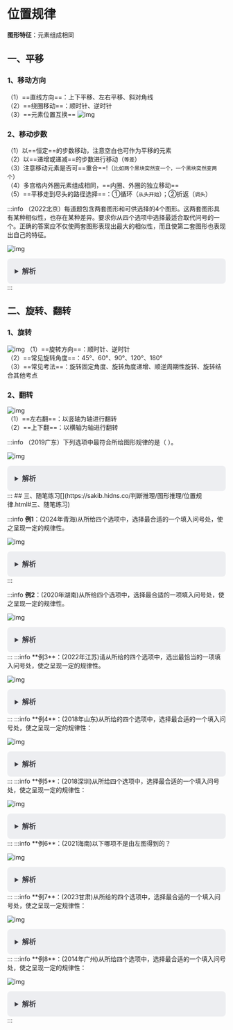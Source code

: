 # 位置规律[](https://sakib.hidns.co/判断推理/图形推理/位置规律.html#位置规律)

 

 **图形特征**：元素组成相同

## 一、平移[](https://sakib.hidns.co/判断推理/图形推理/位置规律.html#一、平移)

### 1、移动方向[](https://sakib.hidns.co/判断推理/图形推理/位置规律.html#_1、移动方向)

 （1）==直线方向==：上下平移、左右平移、斜对角线  
 （2）==绕圈移动==：顺时针、逆时针  
 （3）==元素位置互换==
 ![img](https://sakib-img.pages.dev/file/1747984076265_tmp1gi4flmi.png)

### 2、移动步数[](https://sakib.hidns.co/判断推理/图形推理/位置规律.html#_2、移动步数)

 （1）以==恒定==的步数移动，注意空白也可作为平移的元素  
 （2）以==递增或递减==的步数进行移动（`等差`）  
 （3）注意移动元素是否可==重合==!（`比如两个黑块突然变一个，一个黑块突然变两个`）  
 （4）多宫格内外圈元素组成相同，==内圈、外圈的独立移动==  
 （5）==平移走到尽头的路径选择==：①循环（`从头开始`）；②折返（`调头`）

:::info （2022北京）每道题包含两套图形和可供选择的4个图形。这两套图形具有某种相似性，也存在某种差异。要求你从四个选项中选择最适合取代问号的一个。正确的答案应不仅使两套图形表现出最大的相似性，而且使第二套图形也表现出自己的特征。

![img](https://sakib-img.pages.dev/file/1747984071802_tmpgyx07s70.png)

<details class="details custom-block"  style="box-sizing: border-box; border: 1px solid rgba(0, 0, 0, 0); border-radius: 8px; padding: 16px 16px 8px; line-height: 24px; font-size: 16px; color: rgb(60, 60, 67); background-color: rgba(142, 150, 170, 0.14); margin: 0px !important;"><summary style="box-sizing: border-box; touch-action: manipulation; margin: 0px 0px 8px; font-weight: 700; cursor: pointer; user-select: none;">解析</summary><ol start="6" style="box-sizing: border-box; list-style: decimal; margin: 16px 0px; padding: 0px 0px 0px 1.25rem;"><li style="box-sizing: border-box; overflow-wrap: break-word; list-style: none;">第一组图形两两相邻比较可以发现，第一幅图中每一行黑球整体往下平移一行得到第二幅图（循环走），第二幅图中每一行黑球整体往下平移一行得到第三幅图（循环走）。<br/>第二组图形运用此规律，只有A项符合。故正确答案为A。</li><li style="box-sizing: border-box; overflow-wrap: break-word; list-style: none; margin-top: 8px;"></li></ol></details>
:::

## 二、旋转、翻转[](https://sakib.hidns.co/判断推理/图形推理/位置规律.html#二、旋转、翻转)

### 1、旋转[](https://sakib.hidns.co/判断推理/图形推理/位置规律.html#_1、旋转)

 ![img](https://sakib-img.pages.dev/file/1747984069286_tmptus70ap0.png)
 （1）==旋转方向==：顺时针、逆时针  
 （2）==常见旋转角度==：45°、60°、90°、120°、180°  
 （3）==常见考法==：旋转固定角度、旋转角度递增、顺逆周期性旋转、旋转结合其他考点

### 2、翻转[](https://sakib.hidns.co/判断推理/图形推理/位置规律.html#_2、翻转)

 ![img](https://sakib-img.pages.dev/file/1747984072046_tmpctr2fl1u.png)  
 （1）==左右翻==：以竖轴为轴进行翻转  
 （2）==上下翻==：以横轴为轴进行翻转

:::info （2019广东）下列选项中最符合所给图形规律的是（ ）。

 ![img](https://sakib-img.pages.dev/file/1747984078153_tmpcrh6gefx.png)

<details class="details custom-block"  style="box-sizing: border-box; border: 1px solid rgba(0, 0, 0, 0); border-radius: 8px; padding: 16px 16px 8px; line-height: 24px; font-size: 16px; color: rgb(60, 60, 67); background-color: rgba(142, 150, 170, 0.14); margin: 0px !important;"><summary style="box-sizing: border-box; touch-action: manipulation; margin: 0px 0px 8px; font-weight: 700; cursor: pointer; user-select: none;">解析</summary><ol start="6" style="box-sizing: border-box; list-style: decimal; margin: 16px 0px; padding: 0px 0px 0px 1.25rem;"><li style="box-sizing: border-box; overflow-wrap: break-word; list-style: none;">元素组成相同，优先考虑位置规律。</li><li style="box-sizing: border-box; overflow-wrap: break-word; list-style: none; margin-top: 8px;">观察题干图形，图一图三元素相同，图二图四元素相同，考虑图形间的位置规律。</li><li style="box-sizing: border-box; overflow-wrap: break-word; list-style: none; margin-top: 8px;">从图一到图三，图形逆时针旋转了90°，从图二到图四，图形逆时针旋转了90°，所以图五应该是图三逆时针旋转90°所得，只有B项符合。</li><li style="box-sizing: border-box; overflow-wrap: break-word; list-style: none; margin-top: 8px;">故正确答案为B。</li></ol></details>
:::
## 三、随笔练习[](https://sakib.hidns.co/判断推理/图形推理/位置规律.html#三、随笔练习)

:::info **例1**：(2024年青海)从所给四个选项中，选择最合适的一个填入问号处，使之呈现一定的规律性。

 ![img](https://sakib-img.pages.dev/file/1747984078167_tmpu5f9q89j.png)

<details class="details custom-block" style="box-sizing: border-box; border: 1px solid rgba(0, 0, 0, 0); border-radius: 8px; padding: 16px 16px 8px; line-height: 24px; font-size: 16px; color: rgb(60, 60, 67); background-color: rgba(142, 150, 170, 0.14); margin: 0px !important;"><summary style="box-sizing: border-box; touch-action: manipulation; margin: 0px 0px 8px; font-weight: 700; cursor: pointer; user-select: none;">解析</summary><ol start="2" style="box-sizing: border-box; list-style: decimal; margin: 16px 0px; padding: 0px 0px 0px 1.25rem;"><li style="box-sizing: border-box; overflow-wrap: break-word; list-style: none;">元素组成相同，优先考虑<font color="#D2691E" style="box-sizing: border-box;">位置规律</font>。</li><li style="box-sizing: border-box; overflow-wrap: break-word; list-style: none; margin-top: 8px;">观察发现，题干图形<font color="#D2691E" style="box-sizing: border-box;">内圈和外圈的黑球数量均相同，优先内外分开看</font>。</li><li style="box-sizing: border-box; overflow-wrap: break-word; list-style: none; margin-top: 8px;">如下图所示，标记为①的黑球在内圈每次逆时针移动一格，标记为②③的黑球在外圈每次顺时针移动三格，只有C项符合规律。故正确答案为C。</li><li style="box-sizing: border-box; overflow-wrap: break-word; list-style: none; margin-top: 8px;"><img src="https://sakib.hidns.co/assets/1724401600487.B9d4h_kF.png" alt="" style="box-sizing: border-box; display: block; max-width: 100%; height: auto;"></li></ol></details>
:::

:::info **例2**：(2020年湖南)从所给四个选项中，选择最合适的一项填入问号处，使之呈现一定的规律性。

 ![img](https://sakib-img.pages.dev/file/1747984080999_tmpx8zt444x.png)

<details class="details custom-block"  style="box-sizing: border-box; border: 1px solid rgba(0, 0, 0, 0); border-radius: 8px; padding: 16px 16px 8px; line-height: 24px; font-size: 16px; color: rgb(60, 60, 67); background-color: rgba(142, 150, 170, 0.14); margin: 0px !important;"><summary style="box-sizing: border-box; touch-action: manipulation; margin: 0px 0px 8px; font-weight: 700; cursor: pointer; user-select: none;">解析</summary><ol start="2" style="box-sizing: border-box; list-style: decimal; margin: 16px 0px; padding: 0px 0px 0px 1.25rem;"><li style="box-sizing: border-box; overflow-wrap: break-word; list-style: none;">本题为九宫格题。元素组成相同，优先考虑位置规律。</li><li style="box-sizing: border-box; overflow-wrap: break-word; list-style: none; margin-top: 8px;"><font color="#D2691E" style="box-sizing: border-box;">九宫格优先看横行</font>，第一行图1旋转得到图2，图2左右翻转得到图3，第二行验证符合此规律。</li><li style="box-sizing: border-box; overflow-wrap: break-word; list-style: none; margin-top: 8px;">第三行应用此规律，图1旋转得到图2，故？处图形由图2左右翻转得到，只有B项符合。</li></ol></details>
:::
:::info **例3**：(2022年江苏)请从所给的四个选项中，选出最恰当的一项填入问号处，使之呈现一定的规律性。

 ![img](https://sakib-img.pages.dev/file/1747984072144_tmpsn7fzlwk.png)

<details class="details custom-block"  style="box-sizing: border-box; border: 1px solid rgba(0, 0, 0, 0); border-radius: 8px; padding: 16px 16px 8px; line-height: 24px; font-size: 16px; color: rgb(60, 60, 67); background-color: rgba(142, 150, 170, 0.14); margin: 0px !important;"><summary style="box-sizing: border-box; touch-action: manipulation; margin: 0px 0px 8px; font-weight: 700; cursor: pointer; user-select: none;">解析</summary><ol style="box-sizing: border-box; list-style: decimal; margin: 16px 0px; padding: 0px 0px 0px 1.25rem;"><li style="box-sizing: border-box; overflow-wrap: break-word; list-style: none;">元素组成相同，优先考虑位置规律。</li><li style="box-sizing: border-box; overflow-wrap: break-word; list-style: none; margin-top: 8px;"><font color="#D2691E" style="box-sizing: border-box;">九宫格优先横向看</font>，第一行中，图一逆时针旋转得到图二，图二上下翻转得到图三；</li><li style="box-sizing: border-box; overflow-wrap: break-word; list-style: none; margin-top: 8px;">第二行经验证，符合该规律；第三行应用规律，只有B项符合。</li></ol></details>
:::
:::info **例4**：(2018年山东)从所给的四个选项中，选择最合适的一个填入问号处，使之呈现一定的规律性：

 ![img](https://sakib-img.pages.dev/file/1747984115333_tmph_9gca0k.png)

<details class="details custom-block" style="box-sizing: border-box; border: 1px solid rgba(0, 0, 0, 0); border-radius: 8px; padding: 16px 16px 8px; line-height: 24px; font-size: 16px; color: rgb(60, 60, 67); background-color: rgba(142, 150, 170, 0.14); margin: 0px !important;"><summary style="box-sizing: border-box; touch-action: manipulation; margin: 0px 0px 8px; font-weight: 700; cursor: pointer; user-select: none;">解析</summary><ol start="2" style="box-sizing: border-box; list-style: decimal; margin: 16px 0px; padding: 0px 0px 0px 1.25rem;"><li style="box-sizing: border-box; overflow-wrap: break-word; list-style: none;">元素组成相同，优先考虑位置规律。</li><li style="box-sizing: border-box; overflow-wrap: break-word; list-style: none; margin-top: 8px;">1号黑球沿着对角线向右下方循环移动，每次移动1格（循环移动）；</li><li style="box-sizing: border-box; overflow-wrap: break-word; list-style: none; margin-top: 8px;">2号黑球沿图形外圈移动，每次顺时针移动1格。</li><li style="box-sizing: border-box; overflow-wrap: break-word; list-style: none; margin-top: 8px;">故1号黑球应该移动到第2行第2列的位置，2号黑球应该移动到第4行第2列的位置。只有A项符合。</li><li style="box-sizing: border-box; overflow-wrap: break-word; list-style: none; margin-top: 8px;">故正确答案为A。</li></ol></details>
:::
:::info **例5**：(2018深圳)从所给四个选项中，选择最合适的一个填入问号处，使之呈现一定的规律性：

 ![img](https://sakib-img.pages.dev/file/1747984083176_tmppu5ulvsk.png)

<details class="details custom-block"  style="box-sizing: border-box; border: 1px solid rgba(0, 0, 0, 0); border-radius: 8px; padding: 16px 16px 8px; line-height: 24px; font-size: 16px; color: rgb(60, 60, 67); background-color: rgba(142, 150, 170, 0.14); margin: 0px !important;"><summary style="box-sizing: border-box; touch-action: manipulation; margin: 0px 0px 8px; font-weight: 700; cursor: pointer; user-select: none;">解析</summary><ol start="2" style="box-sizing: border-box; list-style: decimal; margin: 16px 0px; padding: 0px 0px 0px 1.25rem;"><li style="box-sizing: border-box; overflow-wrap: break-word; list-style: none;">元素组成相同，考虑位置规律。</li><li style="box-sizing: border-box; overflow-wrap: break-word; list-style: none; margin-top: 8px;">第一行图，第一个图形顺时针旋转得到第二个图形，第二个图形顺时针旋转后再上下翻转得到第三个图形。</li><li style="box-sizing: border-box; overflow-wrap: break-word; list-style: none; margin-top: 8px;">第二行图按照此规律，将第二个图形先顺时针旋转后再上下翻转。</li><li style="box-sizing: border-box; overflow-wrap: break-word; list-style: none; margin-top: 8px;">故正确答案为A。</li></ol></details>
:::
:::info **例6**：(2021海南)以下哪项不是由左图得到的？

 ![img](https://sakib-img.pages.dev/file/1747984071104_tmpk3m7x08k.png)

<details class="details custom-block"  style="box-sizing: border-box; border: 1px solid rgba(0, 0, 0, 0); border-radius: 8px; padding: 16px 16px 8px; line-height: 24px; font-size: 16px; color: rgb(60, 60, 67); background-color: rgba(142, 150, 170, 0.14); margin: 0px !important;"><summary style="box-sizing: border-box; touch-action: manipulation; margin: 0px 0px 8px; font-weight: 700; cursor: pointer; user-select: none;">解析</summary><ol start="2" style="box-sizing: border-box; list-style: decimal; margin: 16px 0px; padding: 0px 0px 0px 1.25rem;"><li style="box-sizing: border-box; overflow-wrap: break-word; list-style: none;">元素组成相同，优先考虑位置规律，逐一分析选项。</li><li style="box-sizing: border-box; overflow-wrap: break-word; list-style: none; margin-top: 8px;">A项：可由左图左右翻转得到，排除；</li><li style="box-sizing: border-box; overflow-wrap: break-word; list-style: none; margin-top: 8px;">B项：可由左图先顺时针旋转，再上下翻转得到，排除；</li><li style="box-sizing: border-box; overflow-wrap: break-word; list-style: none; margin-top: 8px;">C项：选项图形与左图不一致，选项缺少一个牛角，不能由左图得到，当选；</li><li style="box-sizing: border-box; overflow-wrap: break-word; list-style: none; margin-top: 8px;">D项：可由左图逆时针旋转得到，排除。</li></ol></details>
:::
:::info **例7**：(2023甘肃)从所给的四个选项中，选择最合适的一个填入问号处，使之呈现一定规律性：

 ![img](https://sakib-img.pages.dev/file/1747984073110_tmpg_nph9nv.png)

<details class="details custom-block"  style="box-sizing: border-box; border: 1px solid rgba(0, 0, 0, 0); border-radius: 8px; padding: 16px 16px 8px; line-height: 24px; font-size: 16px; color: rgb(60, 60, 67); background-color: rgba(142, 150, 170, 0.14); margin: 0px !important;"><summary style="box-sizing: border-box; touch-action: manipulation; margin: 0px 0px 8px; font-weight: 700; cursor: pointer; user-select: none;">解析</summary><ol start="2" style="box-sizing: border-box; list-style: decimal; margin: 16px 0px; padding: 0px 0px 0px 1.25rem;"><li style="box-sizing: border-box; overflow-wrap: break-word; list-style: none;">元素组成相同，优先考虑位置规律。</li><li style="box-sizing: border-box; overflow-wrap: break-word; list-style: none; margin-top: 8px;">观察上方第一组图形发现，图1以图2为轴经过左右翻转得到图3，图3再以图4为轴经过上下翻转得到图5。</li><li style="box-sizing: border-box; overflow-wrap: break-word; list-style: none; margin-top: 8px;">下方第二组图形应用此规律，图1以图2为轴经过上下翻转得到图3，图3再以图4为轴经过左右翻转得到？处图形。只有B项符合。</li><li style="box-sizing: border-box; overflow-wrap: break-word; list-style: none; margin-top: 8px;">故正确答案为B。</li></ol></details>
:::
:::info **例8**：(2014年广州)从所给四个选项中，选择最合适的一个填入问号处，使之呈现一定的规律性：

 ![img](https://sakib-img.pages.dev/file/1747984076272_tmpv9t4kg66.png)

<details class="details custom-block"  style="box-sizing: border-box; border: 1px solid rgba(0, 0, 0, 0); border-radius: 8px; padding: 16px 16px 8px; line-height: 24px; font-size: 16px; color: rgb(60, 60, 67); background-color: rgba(142, 150, 170, 0.14); margin: 0px !important;"><summary style="box-sizing: border-box; touch-action: manipulation; margin: 0px 0px 8px; font-weight: 700; cursor: pointer; user-select: none;">解析</summary><ol style="box-sizing: border-box; list-style: decimal; margin: 16px 0px; padding: 0px 0px 0px 1.25rem;"><li style="box-sizing: border-box; overflow-wrap: break-word; list-style: none;">元素组成相同，考查位置规律。</li><li style="box-sizing: border-box; overflow-wrap: break-word; list-style: none; margin-top: 8px;">观察图中图形，三角形保持不动，直线和圆以直线在三角形内部的端点为轴旋转。</li><li style="box-sizing: border-box; overflow-wrap: break-word; list-style: none; margin-top: 8px;">第一个图形逆时针/顺时针旋转180度得到第二个图形，第二个图形顺时针旋转135度得到第三个图形，第三个图形逆时针旋转90度得到第四个图形，将第一个图形的旋转方向确定为逆时针，那旋转方向分别为逆、顺、逆、？，所以？处图形的旋转方向应为顺时针；</li><li style="box-sizing: border-box; overflow-wrap: break-word; list-style: none; margin-top: 8px;">旋转角度分别为180度、135度、90度、？，为等差数列，所以？处图形的旋转角度应为45度。</li><li style="box-sizing: border-box; overflow-wrap: break-word; list-style: none; margin-top: 8px;">因此？处图形应由第四个图形顺时针旋转45度所得，只有C选项符合。</li><li style="box-sizing: border-box; overflow-wrap: break-word; list-style: none; margin-top: 8px;">故正确答案为C。</li></ol></details>
:::


